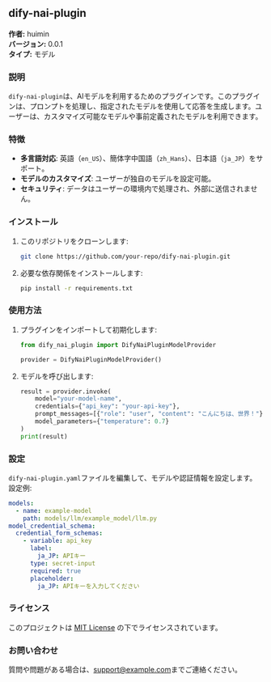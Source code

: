 ## dify-nai-plugin

**作者:** huimin  
**バージョン:** 0.0.1  
**タイプ:** モデル  

### 説明
`dify-nai-plugin`は、AIモデルを利用するためのプラグインです。このプラグインは、プロンプトを処理し、指定されたモデルを使用して応答を生成します。ユーザーは、カスタマイズ可能なモデルや事前定義されたモデルを利用できます。

### 特徴
- **多言語対応**: 英語（`en_US`）、簡体字中国語（`zh_Hans`）、日本語（`ja_JP`）をサポート。
- **モデルのカスタマイズ**: ユーザーが独自のモデルを設定可能。
- **セキュリティ**: データはユーザーの環境内で処理され、外部に送信されません。

### インストール
1. このリポジトリをクローンします:
   ```bash
   git clone https://github.com/your-repo/dify-nai-plugin.git
   ```

2. 必要な依存関係をインストールします:
   ```bash
   pip install -r requirements.txt
   ```

### 使用方法
1. プラグインをインポートして初期化します:
   ```python
   from dify_nai_plugin import DifyNaiPluginModelProvider

   provider = DifyNaiPluginModelProvider()
   ```

2. モデルを呼び出します:
   ```python
   result = provider.invoke(
       model="your-model-name",
       credentials={"api_key": "your-api-key"},
       prompt_messages=[{"role": "user", "content": "こんにちは、世界！"}],
       model_parameters={"temperature": 0.7}
   )
   print(result)
   ```

### 設定
`dify-nai-plugin.yaml`ファイルを編集して、モデルや認証情報を設定します。設定例:

```yaml
models:
  - name: example-model
    path: models/llm/example_model/llm.py
model_credential_schema:
  credential_form_schemas:
    - variable: api_key
      label:
        ja_JP: APIキー
      type: secret-input
      required: true
      placeholder:
        ja_JP: APIキーを入力してください
```

### ライセンス
このプロジェクトは [MIT License](./LICENSE) の下でライセンスされています。

### お問い合わせ
質問や問題がある場合は、[support@example.com](mailto:support@example.com)までご連絡ください。

